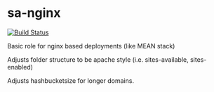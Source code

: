 sa-nginx
========

[![Build Status](https://travis-ci.org/softasap/sa-nginx.svg?branch=master)](https://travis-ci.org/softasap/sa-nginx)


Basic role for nginx based deployments (like MEAN stack)

Adjusts folder structure to be apache style (i.e. sites-available, sites-enabled)

Adjusts hashbucketsize for longer domains.
